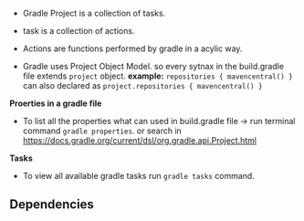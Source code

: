- Gradle Project is a collection of tasks.
- task is a collection of actions.
- Actions are functions performed by gradle in a acylic way.

- Gradle uses Project Object Model. so every sytnax in the build.gradle file extends `project` object. **example:** `repositories { mavencentral() }` can also declared as `project.repositories { mavencentral() }`

**Proerties in a gradle file**
- To list all the properties what can used in build.gradle file -> run terminal command `gradle properties`. or search in https://docs.gradle.org/current/dsl/org.gradle.api.Project.html

**Tasks**
- To view all available gradle tasks run `gradle tasks` command.

**Dependencies**
- 
